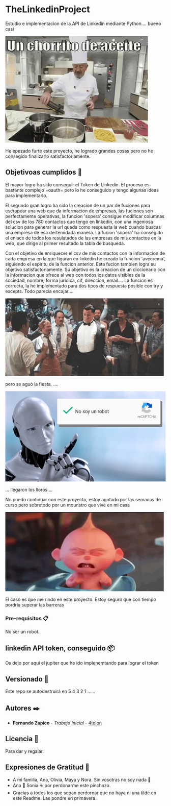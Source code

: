 # TheLinkedinProject

Estudio e implementacion de la API de Linkedin mediante Python.... bueno casi

![image](https://github.com/4tolon/TheLinkedinProject/blob/main/Images/arguinano-un-chorrito.gif)  

He epezado furte este proyecto, he logrado grandes cosas pero no he consegido finalizarlo satisfactoriamente.

## Objetivoas cumplidos 🚀

El mayor logro ha sido conseguir el Token de Linkedin. 
El proceso es bastante complejo =oauth= pero lo he conseguido y tengo algunas ideas para implementarlo.

El segundo gran logro ha sido la creacion de un par de fuciones para escrapear una web que da informacion de empresas, las fuciones son perfectamente operativas, la funcion 'sopera' consigue modificar columnas del csv de los 780 contactos que tengo en linkedin, con una ingeniosa solucion para generar la url queda como respuesta la web cuando buscas una empresa de esa dertemidada manera. La fucion 'sopera' ha consegido el enlace de todos los resulatados de las empresas de mis contactos en la web, que dirige al primer resultado la tabla de busqueda.

Con el objetivo de enriquecer el csv de mis contactos con la informacion de cada empresa en la que figuran en linkedin he creado la funcion 'avecrema', siguiendo el espiritu de la funcion anterior. Esta fucion tambien logra su objetivo satisfactoriamente. Su objetivo es la creacion de un diccionario con la informacion que ofrece al web con todos los datos visibles de la sociedad, nombre, forma juridica, cif, direccion, email....
La funcion es correcta, la he implementado para dos tipos de respuesta posible con try y excepts. 
Todo parecia encajar....


![image](https://github.com/4tolon/TheLinkedinProject/blob/main/Images/fiesta.gif)

pero se aguó la fiesta. ....




![image](https://github.com/4tolon/TheLinkedinProject/blob/main/Images/robot.png)

... llegaron los lloros....

No puedo continuar con este proyecto, estoy agotado por las semanas de curso pero sobretodo por un mounstro que vive en mi casa  




![image](https://github.com/4tolon/TheLinkedinProject/blob/main/Images/demonio-jack-jack.gif)

El caso es que me rindo en este proyecto. Estoy seguro que con tiempo pordria superar las barreras 




### Pre-requisitos 📋

No ser un robot.



## linkedin API token, conseguido 📦

Os dejo por aqui el jupiter que he ido implenemtando para lograr el token 


## Versionado 📌

Este repo se autodestruirá en 5 4 3 2 1 ......

## Autores ✒️


* **Fernando Zapico** - *Trabajo Inicial* - [4tolon](https://github.com/4tolon)


## Licencia 📄

Para dar y regalar.

## Expresiones de Gratitud 🎁

* A mi familia, Ana, Olivia, Maya y Nora. Sin vosotras no soy nada 📢
* Ana 🍺 Sonia ☕ por perdonarme este pinchazo. 
* Gracias a todos los que sepan perdornar que no haya ni una tilde en este Readme. Las pondre en primavera.



